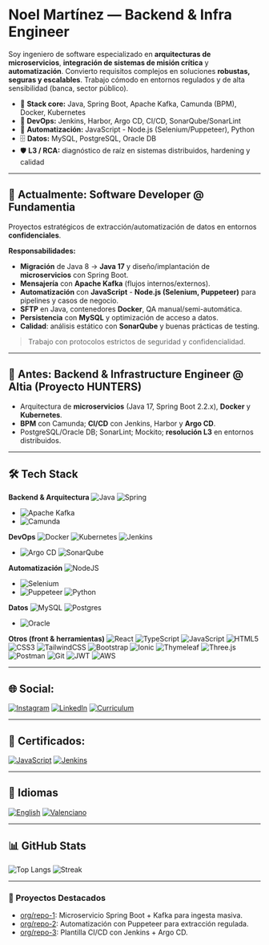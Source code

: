 # Noel Martínez — Backend & Infra Engineer
Soy ingeniero de software especializado en **arquitecturas de microservicios**, **integración de sistemas de misión crítica** y **automatización**. Convierto requisitos complejos en soluciones **robustas, seguras y escalables**. Trabajo cómodo en entornos regulados y de alta sensibilidad (banca, sector público).

- 🔧 **Stack core:** Java, Spring Boot, Apache Kafka, Camunda (BPM), Docker, Kubernetes
- 🚀 **DevOps:** Jenkins, Harbor, Argo CD, CI/CD, SonarQube/SonarLint
- 🧰 **Automatización:** JavaScript - Node.js (Selenium/Puppeteer), Python
- 🗄️ **Datos:** MySQL, PostgreSQL, Oracle DB
- 🛡️ **L3 / RCA:** diagnóstico de raíz en sistemas distribuidos, hardening y calidad

---

## 💼 Actualmente: Software Developer @ Fundamentia

Proyectos estratégicos de extracción/automatización de datos en entornos **confidenciales**.

**Responsabilidades:**
- **Migración** de Java 8 → **Java 17** y diseño/implantación de **microservicios** con Spring Boot.
- **Mensajería** con **Apache Kafka** (flujos internos/externos).
- **Automatización** con **JavaScript** - **Node.js (Selenium, Puppeteer)** para pipelines y casos de negocio.
- **SFTP** en Java, contenedores **Docker**, QA manual/semi-automática.
- **Persistencia** con **MySQL** y optimización de acceso a datos.
- **Calidad**: análisis estático con **SonarQube** y buenas prácticas de testing.

> Trabajo con protocolos estrictos de seguridad y confidencialidad.

---

## 🧩 Antes: Backend & Infrastructure Engineer @ Altia (Proyecto HUNTERS)

- Arquitectura de **microservicios** (Java 17, Spring Boot 2.2.x), **Docker** y **Kubernetes**.
- **BPM** con Camunda; **CI/CD** con Jenkins, Harbor y **Argo CD**.
- PostgreSQL/Oracle DB; SonarLint; Mockito; **resolución L3** en entornos distribuidos.

---

## 🛠️ Tech Stack 

**Backend & Arquitectura**
![Java](https://img.shields.io/badge/java-%23ED8B00.svg?style=for-the-badge&logo=openjdk&logoColor=white)
![Spring](https://img.shields.io/badge/spring-%236DB33F.svg?style=for-the-badge&logo=spring&logoColor=white)
- ![Apache Kafka](https://img.shields.io/badge/Apache_Kafka-231F20?logo=apachekafka&logoColor=white)
- ![Camunda](https://img.shields.io/badge/Camunda-B20000?logo=camunda&logoColor=white)

**DevOps**
![Docker](https://img.shields.io/badge/docker-%230db7ed.svg?style=for-the-badge&logo=docker&logoColor=white)
![Kubernetes](https://img.shields.io/badge/kubernetes-%23326ce5.svg?style=for-the-badge&logo=kubernetes&logoColor=white)
![Jenkins](https://img.shields.io/badge/jenkins-%232C5263.svg?style=for-the-badge&logo=jenkins&logoColor=white)
- ![Argo CD](https://img.shields.io/badge/Argo%20CD-FB6D3A?logo=argo&logoColor=white)
![SonarQube](https://img.shields.io/badge/SonarQube-black?style=for-the-badge&logo=sonarqube&logoColor=4E9BCD)

**Automatización**
![NodeJS](https://img.shields.io/badge/node.js-6DA55F?style=for-the-badge&logo=node.js&logoColor=white)
- ![Selenium](https://img.shields.io/badge/Selenium-43B02A?logo=selenium&logoColor=white)
- ![Puppeteer](https://img.shields.io/badge/Puppeteer-40B5A4?logo=puppeteer&logoColor=white)
![Python](https://img.shields.io/badge/python-3670A0?style=for-the-badge&logo=python&logoColor=ffdd54)

**Datos**
![MySQL](https://img.shields.io/badge/mysql-4479A1.svg?style=for-the-badge&logo=mysql&logoColor=white)
![Postgres](https://img.shields.io/badge/postgres-%23316192.svg?style=for-the-badge&logo=postgresql&logoColor=white)
- ![Oracle](https://img.shields.io/badge/Oracle_DB-F80000?logo=oracle&logoColor=white)

**Otros (front & herramientas)**
![React](https://img.shields.io/badge/react-%2320232a.svg?style=for-the-badge&logo=react&logoColor=%2361DAFB)
![TypeScript](https://img.shields.io/badge/TypeScript-007ACC?logo=typescript&logoColor=white)
![JavaScript](https://img.shields.io/badge/javascript-%23323330.svg?style=for-the-badge&logo=javascript&logoColor=%23F7DF1E)
![HTML5](https://img.shields.io/badge/html5-%23E34F26.svg?style=for-the-badge&logo=html5&logoColor=white)
![CSS3](https://img.shields.io/badge/CSS3-1572B6?logo=css3&logoColor=white)
![TailwindCSS](https://img.shields.io/badge/TailwindCSS-38B2AC?logo=tailwind-css&logoColor=white)
![Bootstrap](https://img.shields.io/badge/bootstrap-%238511FA.svg?style=for-the-badge&logo=bootstrap&logoColor=white)
![Ionic](https://img.shields.io/badge/Ionic-3880FF?logo=ionic&logoColor=white)
![Thymeleaf](https://img.shields.io/badge/Thymeleaf-%23005C0F.svg?logo=Thymeleaf&logoColor=white)
![Three.js](https://img.shields.io/badge/three.js-000000?logo=three.js&logoColor=white)
![Postman](https://img.shields.io/badge/Postman-FF6C37?logo=postman&logoColor=white)
![Git](https://img.shields.io/badge/Git-F05033?logo=git&logoColor=white)
![JWT](https://img.shields.io/badge/JWT-black?logo=JSON%20web%20tokens)
![AWS](https://img.shields.io/badge/AWS-FF9900?logo=amazon-aws&logoColor=white)

---

## 🌐 Social:
[![Instagram](https://img.shields.io/badge/Instagram-%23E4405F.svg?logo=Instagram&logoColor=white)](https://instagram.com/noelmartinnez) [![LinkedIn](https://img.shields.io/badge/LinkedIn-%230077B5.svg?logo=linkedin&logoColor=white)](https://linkedin.com/in/noel-martinez-5a6703230) [![Curriculum](https://img.shields.io/badge/Curriculum-%234EA94B.svg)](https://drive.google.com/file/d/1C6IAESWCZO4_2gHXtKBqp175u7-vDcGK/view?usp=drive_link)

---

## 📜 Certificados:
[![JavaScript](https://img.shields.io/badge/JavaScript-%234EA94B.svg?style=for-the-badge)](
https://app.edutin.com/verify/9367931) [![Jenkins](https://img.shields.io/badge/Jenkins-%234EA94B.svg?style=for-the-badge)](https://drive.google.com/file/d/1khS0DbdeQ73pGXkQ4x4m86L-P4C2nVIm/view?usp=sharing) 

---

## 📜 Idiomas
[![English](https://img.shields.io/badge/English-%234EA94B.svg?style=for-the-badge
)](https://drive.google.com/file/d/1EPXq2uUIQjOEHVtYS5Qlg2KIqLFD8fXT/view?usp=sharing) [![Valenciano](https://img.shields.io/badge/Valenciano-%234EA94B.svg?style=for-the-badge)](https://drive.google.com/file/d/1QExdkF5w5sFMJKeogAygoR8o63DvqmFM/view?usp=sharing)

---

## 📊 GitHub Stats
![Top Langs](https://github-readme-stats.vercel.app/api/top-langs/?username=noelmartinnez&theme=dark&hide_border=true&layout=compact)
![Streak](https://streak-stats.demolab.com?user=noelmartinnez&theme=dark&hide_border=true)

---

### 🔭 Proyectos Destacados
- [org/repo-1](https://github.com/org/repo-1): Microservicio Spring Boot + Kafka para ingesta masiva.
- [org/repo-2](https://github.com/org/repo-2): Automatización con Puppeteer para extracción regulada.
- [org/repo-3](https://github.com/org/repo-3): Plantilla CI/CD con Jenkins + Argo CD.

<!-- Proudly created with GPRM ( https://gprm.itsvg.in ) -->
